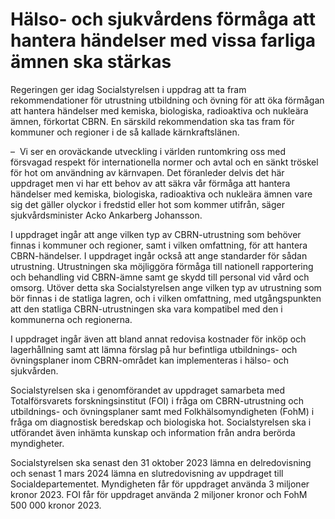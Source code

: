 # Hälso- och sjukvårdens förmåga att hantera händelser med vissa farliga ämnen ska stärkas

Regeringen ger idag Socialstyrelsen i uppdrag att ta fram rekommendationer för utrustning utbildning och övning för att öka förmågan att hantera händelser med kemiska, biologiska, radioaktiva och nukleära ämnen, förkortat CBRN. En särskild rekommendation ska tas fram för kommuner och regioner i de så kallade kärnkraftslänen.

–  Vi ser en oroväckande utveckling i världen runtomkring oss med försvagad respekt för internationella normer och avtal och en sänkt tröskel för hot om användning av kärnvapen. Det föranleder delvis det här uppdraget men vi har ett behov av att säkra vår förmåga att hantera händelser med kemiska, biologiska, radioaktiva och nukleära ämnen vare sig det gäller olyckor i fredstid eller hot som kommer utifrån, säger sjukvårdsminister Acko Ankarberg Johansson.

I uppdraget ingår att ange vilken typ av CBRN\-utrustning som behöver finnas i kommuner och regioner, samt i vilken omfattning, för att hantera CBRN\-händelser. I uppdraget ingår också att ange standarder för sådan utrustning. Utrustningen ska möjliggöra förmåga till nationell rapportering och behandling vid CBRN\-ämne samt ge skydd till personal vid vård och omsorg. Utöver detta ska Socialstyrelsen ange vilken typ av utrustning som bör finnas i de statliga lagren, och i vilken omfattning, med utgångspunkten att den statliga CBRN\-utrustningen ska vara kompatibel med den i kommunerna och regionerna.

I uppdraget ingår även att bland annat redovisa kostnader för inköp och lagerhållning samt att lämna förslag på hur befintliga utbildnings\- och övningsplaner inom CBRN\-området kan implementeras i hälso\- och sjukvården.

Socialstyrelsen ska i genomförandet av uppdraget samarbeta med Totalförsvarets forskningsinstitut (FOI) i fråga om CBRN\-utrustning och utbildnings\- och övningsplaner samt med Folkhälsomyndigheten (FohM) i fråga om diagnostisk beredskap och biologiska hot. Socialstyrelsen ska i utförandet även inhämta kunskap och information från andra berörda myndigheter.

Socialstyrelsen ska senast den 31 oktober 2023 lämna en delredovisning och senast 1 mars 2024 lämna en slutredovisning av uppdraget till Socialdepartementet. Myndigheten får för uppdraget använda 3 miljoner kronor 2023\. FOI får för uppdraget använda 2 miljoner kronor och FohM 500 000 kronor 2023\.
